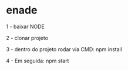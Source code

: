 # enade

1 - baixar NODE 

2 - clonar projeto

3 - dentro do projeto rodar via CMD: npm install

4 - Em seguida: npm start
